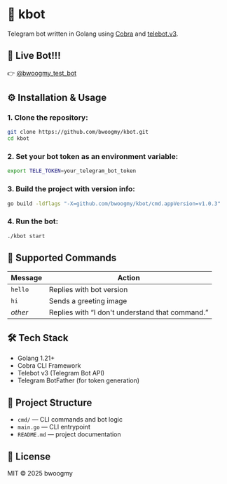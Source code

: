 # 🤖 kbot

Telegram bot written in Golang using [Cobra](https://github.com/spf13/cobra) and [telebot.v3](https://github.com/tucnak/telebot).

## 🔗 Live Bot!!!

👉 [@bwoogmy_test_bot](https://t.me/bwoogmy_test_bot)

## ⚙️ Installation & Usage

### 1. Clone the repository:
```bash
git clone https://github.com/bwoogmy/kbot.git
cd kbot
```

### 2. Set your bot token as an environment variable:
```bash
export TELE_TOKEN=your_telegram_bot_token
```

### 3. Build the project with version info:
```bash
go build -ldflags "-X=github.com/bwoogmy/kbot/cmd.appVersion=v1.0.3"
```

### 4. Run the bot:
```bash
./kbot start
```

## 💬 Supported Commands

| Message | Action |
|---------|--------|
| `hello` | Replies with bot version |
| `hi`    | Sends a greeting image |
| *other* | Replies with “I don't understand that command.” |

## 🛠 Tech Stack

- Golang 1.21+
- Cobra CLI Framework
- Telebot v3 (Telegram Bot API)
- Telegram BotFather (for token generation)

## 📁 Project Structure

- `cmd/` — CLI commands and bot logic
- `main.go` — CLI entrypoint
- `README.md` — project documentation

## 📝 License

MIT © 2025 bwoogmy
